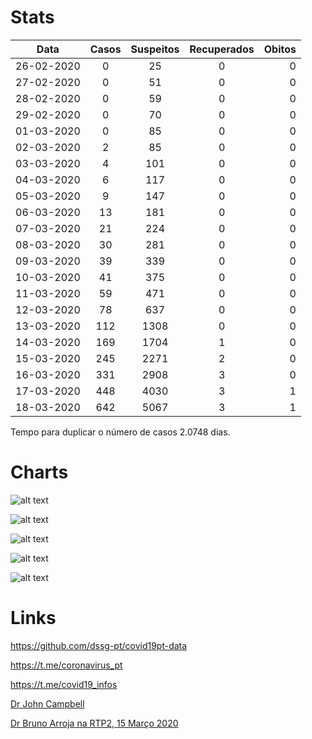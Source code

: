 
# Stats 

| Data | Casos | Suspeitos | Recuperados | Obitos |
|------|:-----:|:---------:|:-----------:|-------:|
| 26-02-2020 | 0 | 25 | 0 | 0 |
| 27-02-2020 | 0 | 51 | 0 | 0 |
| 28-02-2020 | 0 | 59 | 0 | 0 |
| 29-02-2020 | 0 | 70 | 0 | 0 |
| 01-03-2020 | 0 | 85 | 0 | 0 |
| 02-03-2020 | 2 | 85 | 0 | 0 |
| 03-03-2020 | 4 | 101 | 0 | 0 |
| 04-03-2020 | 6 | 117 | 0 | 0 |
| 05-03-2020 | 9 | 147 | 0 | 0 |
| 06-03-2020 | 13 | 181 | 0 | 0 |
| 07-03-2020 | 21 | 224 | 0 | 0 |
| 08-03-2020 | 30 | 281 | 0 | 0 |
| 09-03-2020 | 39 | 339 | 0 | 0 |
| 10-03-2020 | 41 | 375 | 0 | 0 |
| 11-03-2020 | 59 | 471 | 0 | 0 |
| 12-03-2020 | 78 | 637 | 0 | 0 |
| 13-03-2020 | 112 | 1308 | 0 | 0 |
| 14-03-2020 | 169 | 1704 | 1 | 0 |
| 15-03-2020 | 245 | 2271 | 2 | 0 |
| 16-03-2020 | 331 | 2908 | 3 | 0 |
| 17-03-2020 | 448 | 4030 | 3 | 1 |
| 18-03-2020 | 642 | 5067 | 3 | 1 |

Tempo para duplicar o número de casos 2.0748 dias.

# Charts
![alt text](https://github.com/covid19-PT/stats/blob/master/meu/CasosCorona_18-Mar-2020.jpg "Logo Title Text 1")

![alt text](https://github.com/covid19-PT/stats/blob/master/meu/CasosCorona_RecuperadosInfectados18-Mar-2020.jpg "Logo Title Text 1")

![alt text](https://github.com/covid19-PT/stats/blob/master/meu/InfoCasosCoronaEfectivos_18-Mar-2020.jpg "Logo Title Text 1")

![alt text](https://github.com/covid19-PT/stats/blob/master/meu/LTSim_ExponentialModel18-Mar-2020.jpg "Logo Title Text 1")

![alt text](https://github.com/covid19-PT/stats/blob/master/meu/Poly18-Mar-2020.jpg "Logo Title Text 1")

# Links
https://github.com/dssg-pt/covid19pt-data

https://t.me/coronavirus_pt

https://t.me/covid19_infos

[Dr John Campbell](https://www.youtube.com/watch?v=dr0Cqlf5xK4)

[Dr Bruno Arroja na RTP2, 15 Março 2020](https://streamable.com/chqim)
